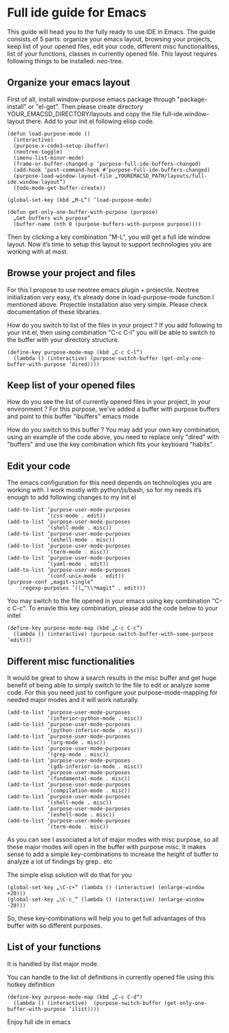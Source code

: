 # Full ide guide for Emacs

<p>
This guide will head you to the fully ready to use IDE in Emacs. The guide consists of 5 parts: organize your emacs layout, browsing your projects, keep list of your opened files, edit your code, different misc functionalities, list of your functions, classes in currently opened file. This layout requires following things to be installed: neo-tree.
</p>

## Organize your emacs layout

First of all, install window-purpose emacs package through "package-install" or "el-get". Then please create directory YOUR_EMACSD_DIRECTORY/layouts and copy the file full-ide.window-layout there. Add to your init.el following elisp code.

```elisp
(defun load-purpose-mode ()
  (interactive)
  (purpose-x-code1–setup-ibuffer)
  (neotree-toggle)
  (imenu-list-minor-mode)
  (frame-or-buffer-changed-p ’purpose-full-ide-buffers-changed)
  (add-hook ’post-command-hook #’purpose-full-ide-buffers-changed)
  (purpose-load-window-layout-file „YOUREMACSD_PATH/layouts/full-ide.window-layout“)
  (todo-mode-get-buffer-create))

(global-set-key (kbd „M-L“) ’load-purpose-mode)

(defun get-only-one-buffer-with-purpose (purpose)
  „Get buffers wih purpose“
  (buffer-name (nth 0 (purpose-buffers-with-purpose purpose))))
```

Then by clicking a key combination "M-L", you will get a full ide window layout. Now it’s time to setup this layout to support technologies you are working with at most.

## Browse your project and files

For this I propose to use neotree emacs plugin + projectile. Neotree initialization very easy, it’s already done in load-purpose-mode function I mentioned above. Projectile installation also very simple. Please check documentation of these libraries.

How do you switch to list of the files in your project ?
If you add following to your init.el, then using combination "C-c C-l" you will be able to switch to the buffer with your directory structure.

```elisp
(define-key purpose-mode-map (kbd „C-c C-l“)
  (lambda () (interactive) (purpose-switch-buffer (get-only-one-buffer-with-purpose ’dired))))

```

## Keep list of your opened files

How do you see the list of currently opened files in your project, in your environment ? For this purpose, we’ve added a buffer with purpose buffers and point to this buffer "ibuffers" emacs mode

How do you switch to this buffer ? You may add your own key combination, using an example of the code above, you need to replace only "dired" with "buffers" and use the key combination which fits your keyboard "habits".

## Edit your code

The emacs configuration for this need depends on technologies you are working with. I work mostly with python/js/bash, so for my needs it’s enough to add following changes to my init el

```elisp
(add-to-list ’purpose-user-mode-purposes
             ’(css-mode . edit))
(add-to-list ’purpose-user-mode-purposes
             ’(shell-mode . misc))
(add-to-list ’purpose-user-mode-purposes
             ’(eshell-mode . misc))
(add-to-list ’purpose-user-mode-purposes
             ’(term-mode . misc))
(add-to-list ’purpose-user-mode-purposes
             ’(yaml-mode . edit))
(add-to-list ’purpose-user-mode-purposes
             ’(conf-unix-mode . edit))
(purpose-conf „magit-single“
    :regexp-purposes ’((„^\\*magit“ . edit)))

```

You may switch to the file opened in your emacs using key combination "C-c C-c". To enavle this key combination, please add the code below to your initel

```elisp
(define-key purpose-mode-map (kbd „C-c C-c“)
  (lambda () (interactive) (purpose-switch-buffer-with-some-purpose ’edit)))

```


## Different misc functionalities

It would be great to show a search results in the misc buffer and get huge benefit of being able to simply switch to the file to edit or analyze some code. For this you need just to configure your purpose-mode-mapping for needed major modes and it will work naturally.

```elisp
(add-to-list ’purpose-user-mode-purposes
             ’(inferior-python-mode . misc))
(add-to-list ’purpose-user-mode-purposes
             ’(python-inferior-mode . misc))
(add-to-list ’purpose-user-mode-purposes
             ’(org-mode . misc))
(add-to-list ’purpose-user-mode-purposes
             ’(grep-mode . misc))
(add-to-list ’purpose-user-mode-purposes
             ’(gdb-inferior-io-mode . misc))
(add-to-list ’purpose-user-mode-purposes
             ’(fundamental-mode . misc))
(add-to-list ’purpose-user-mode-purposes
             ’(compilation-mode . misc))
(add-to-list ’purpose-user-mode-purposes
             ’(shell-mode . misc))
(add-to-list ’purpose-user-mode-purposes
             ’(eshell-mode . misc))
(add-to-list ’purpose-user-mode-purposes
             ’(term-mode . misc))

```

As you can see I associated a lot of major modes with misc purpose, so all these major modes will open in the buffer with purpose misc.
It makes sense to add a simple key-combinations to increase the height of buffer to analyze a lot of findings by grep.. etc

The simple elisp solution will do that for you

```elisp
(global-set-key „\C-c+“ (lambda () (interactive) (enlarge-window +20)))
(global-set-key „\C-c_“ (lambda () (interactive) (enlarge-window -20)))

```

So, these key-combinations will help you to get full advantages of this buffer with so different purposes.

## List of your functions

It is handled by ilist major mode.

You can handle to the list of definitions in currently opened file using this hotkey definition

```elisp
(define-key purpose-mode-map (kbd „C-c C-d“)
  (lambda () (interactive)  (purpose-switch-buffer (get-only-one-buffer-with-purpose ’ilist))))

```

Enjoy full ide in emacs
